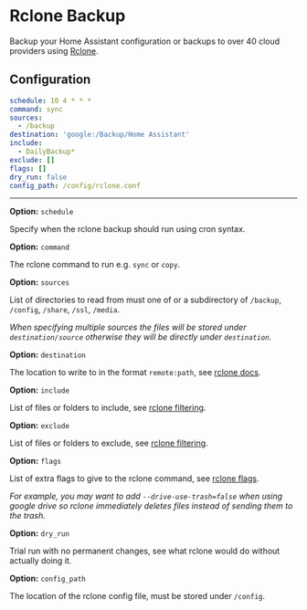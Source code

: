 # Rclone Backup

Backup your Home Assistant configuration or backups to over 40 cloud providers using [Rclone](https://rclone.org/).

## Configuration

```yaml
schedule: 10 4 * * *
command: sync
sources:
  - /backup
destination: 'google:/Backup/Home Assistant'
include:
  - DailyBackup*
exclude: []
flags: []
dry_run: false
config_path: /config/rclone.conf
```

---

**Option:** `schedule`

Specify when the rclone backup should run using cron syntax.

**Option:** `command`

The rclone command to run e.g. `sync` or `copy`.

**Option:** `sources`

List of directories to read from must one of or a subdirectory of `/backup`, `/config`, `/share`, `/ssl`, `/media`.

*When specifying multiple sources the files will be stored under `destination/source` otherwise they will be directly under `destination`.*

**Option:** `destination`

The location to write to in the format `remote:path`, see [rclone docs](https://rclone.org/docs).

**Option:** `include`

List of files or folders to include, see [rclone filtering](https://rclone.org/filtering).

**Option:** `exclude`

List of files or folders to exclude, see [rclone filtering](https://rclone.org/filtering).

**Option:** `flags`

List of extra flags to give to the rclone command, see [rclone flags](https://rclone.org/flags).

*For example, you may want to add `--drive-use-trash=false` when using google drive so rclone immediately deletes files instead of sending them to the trash.*

**Option:** `dry_run`

Trial run with no permanent changes, see what rclone would do without actually doing it.

**Option:** `config_path`

The location of the rclone config file, must be stored under `/config`.
